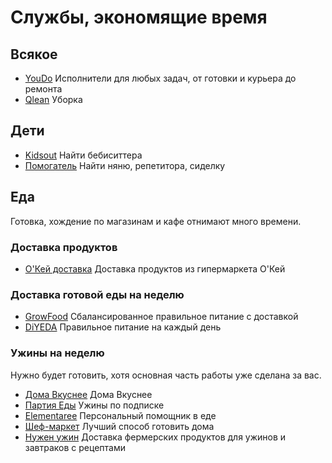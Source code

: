 # Службы, экономящие время

## Всякое

* [YouDo](https://youdo.com) Исполнители для любых задач, от готовки и курьера до ремонта
* [Qlean](https://qlean.ru) Уборка

## Дети

* [Kidsout](https://kidsout.ru) Найти бебиситтера
* [Помогатель](https://pomogatel.ru) Найти няню, репетитора, сиделку

## Еда

Готовка, хождение по магазинам и кафе отнимают много времени.

### Доставка продуктов

* [О'Кей доставка](https://okeydostavka.ru) Доставка продуктов из гипермаркета О'Кей

### Доставка готовой еды на неделю

* [GrowFood](https://growfood.pro) Сбалансированное правильное питание с доставкой
* [DiYEDA](https://diyeda.ru) Правильное питание на каждый день

### Ужины на неделю

Нужно будет готовить, хотя основная часть работы уже сделана за вас.

* [Дома Вкуснее](https://domavkusnee.ru) Дома Вкуснее
* [Партия Еды](https://partiyaedi.ru) Ужины по подписке
* [Elementaree](https://elementaree.ru) Персональный помощник в еде
* [Шеф-маркет](https://chefmarket.ru) Лучший способ готовить дома
* [Нужен ужин](https://nuzhenuzhin.ru) Доставка фермерских продуктов для ужинов и завтраков с рецептами
